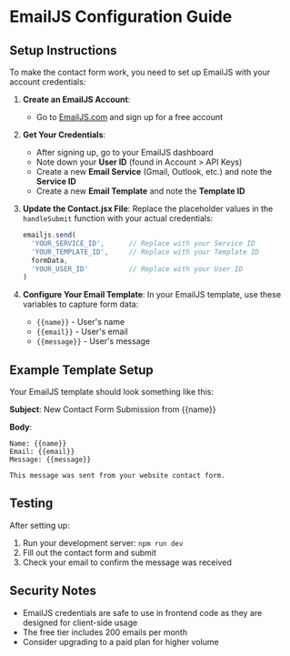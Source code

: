 # EmailJS Configuration Guide

## Setup Instructions

To make the contact form work, you need to set up EmailJS with your account credentials:

1. **Create an EmailJS Account**:
   - Go to [EmailJS.com](https://www.emailjs.com/) and sign up for a free account

2. **Get Your Credentials**:
   - After signing up, go to your EmailJS dashboard
   - Note down your **User ID** (found in Account > API Keys)
   - Create a new **Email Service** (Gmail, Outlook, etc.) and note the **Service ID**
   - Create a new **Email Template** and note the **Template ID**

3. **Update the Contact.jsx File**:
   Replace the placeholder values in the `handleSubmit` function with your actual credentials:

   ```javascript
   emailjs.send(
     'YOUR_SERVICE_ID',      // Replace with your Service ID
     'YOUR_TEMPLATE_ID',     // Replace with your Template ID
     formData, 
     'YOUR_USER_ID'          // Replace with your User ID
   )
   ```

4. **Configure Your Email Template**:
   In your EmailJS template, use these variables to capture form data:
   - `{{name}}` - User's name
   - `{{email}}` - User's email
   - `{{message}}` - User's message

## Example Template Setup

Your EmailJS template should look something like this:

**Subject**: New Contact Form Submission from {{name}}

**Body**:
```
Name: {{name}}
Email: {{email}}
Message: {{message}}

This message was sent from your website contact form.
```

## Testing

After setting up:
1. Run your development server: `npm run dev`
2. Fill out the contact form and submit
3. Check your email to confirm the message was received

## Security Notes

- EmailJS credentials are safe to use in frontend code as they are designed for client-side usage
- The free tier includes 200 emails per month
- Consider upgrading to a paid plan for higher volume
